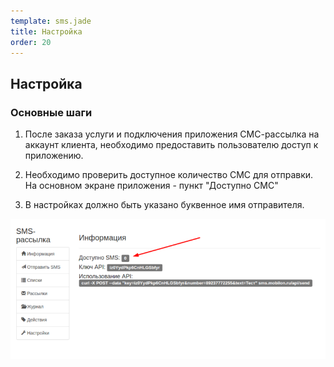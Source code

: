```yaml
--- 
template: sms.jade
title: Настройка
order: 20
---
```


## Настройка

### Основные шаги

1. После заказа услуги и подключения приложения СМС-рассылка на аккаунт клиента, необходимо предоставить пользователю доступ к приложению.

2. Необходимо проверить доступное количество СМС для отправки. На основном экране приложения - пункт "Доступно СМС"

3. В настройках должно быть указано буквенное имя отправителя.

![Image](images/available_sms.png)
